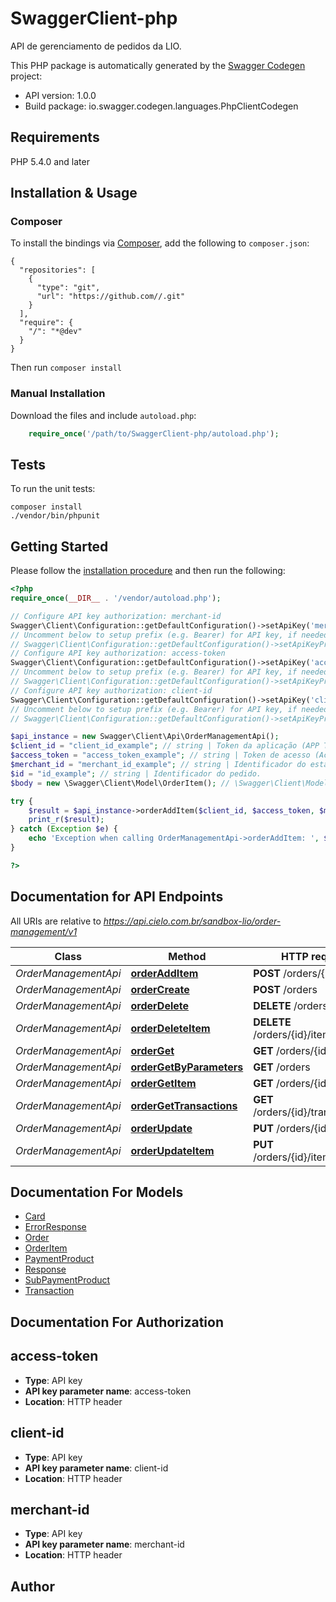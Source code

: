 # SwaggerClient-php
API de gerenciamento de pedidos da LIO.

This PHP package is automatically generated by the [Swagger Codegen](https://github.com/swagger-api/swagger-codegen) project:

- API version: 1.0.0
- Build package: io.swagger.codegen.languages.PhpClientCodegen

## Requirements

PHP 5.4.0 and later

## Installation & Usage
### Composer

To install the bindings via [Composer](http://getcomposer.org/), add the following to `composer.json`:

```
{
  "repositories": [
    {
      "type": "git",
      "url": "https://github.com//.git"
    }
  ],
  "require": {
    "/": "*@dev"
  }
}
```

Then run `composer install`

### Manual Installation

Download the files and include `autoload.php`:

```php
    require_once('/path/to/SwaggerClient-php/autoload.php');
```

## Tests

To run the unit tests:

```
composer install
./vendor/bin/phpunit
```

## Getting Started

Please follow the [installation procedure](#installation--usage) and then run the following:

```php
<?php
require_once(__DIR__ . '/vendor/autoload.php');

// Configure API key authorization: merchant-id
Swagger\Client\Configuration::getDefaultConfiguration()->setApiKey('merchant-id', 'YOUR_API_KEY');
// Uncomment below to setup prefix (e.g. Bearer) for API key, if needed
// Swagger\Client\Configuration::getDefaultConfiguration()->setApiKeyPrefix('merchant-id', 'Bearer');
// Configure API key authorization: access-token
Swagger\Client\Configuration::getDefaultConfiguration()->setApiKey('access-token', 'YOUR_API_KEY');
// Uncomment below to setup prefix (e.g. Bearer) for API key, if needed
// Swagger\Client\Configuration::getDefaultConfiguration()->setApiKeyPrefix('access-token', 'Bearer');
// Configure API key authorization: client-id
Swagger\Client\Configuration::getDefaultConfiguration()->setApiKey('client-id', 'YOUR_API_KEY');
// Uncomment below to setup prefix (e.g. Bearer) for API key, if needed
// Swagger\Client\Configuration::getDefaultConfiguration()->setApiKeyPrefix('client-id', 'Bearer');

$api_instance = new Swagger\Client\Api\OrderManagementApi();
$client_id = "client_id_example"; // string | Token da aplicação (APP Token) gerado durante o processo de cadastro.
$access_token = "access_token_example"; // string | Token de acesso (Access Token) gerado durante o processo de cadastro.
$merchant_id = "merchant_id_example"; // string | Identificador do estabelecimento comercial gerado durante o processo de cadastro.
$id = "id_example"; // string | Identificador do pedido.
$body = new \Swagger\Client\Model\OrderItem(); // \Swagger\Client\Model\OrderItem | 

try {
    $result = $api_instance->orderAddItem($client_id, $access_token, $merchant_id, $id, $body);
    print_r($result);
} catch (Exception $e) {
    echo 'Exception when calling OrderManagementApi->orderAddItem: ', $e->getMessage(), PHP_EOL;
}

?>
```

## Documentation for API Endpoints

All URIs are relative to *https://api.cielo.com.br/sandbox-lio/order-management/v1*

Class | Method | HTTP request | Description
------------ | ------------- | ------------- | -------------
*OrderManagementApi* | [**orderAddItem**](docs/Api/OrderManagementApi.md#orderadditem) | **POST** /orders/{id}/items | 
*OrderManagementApi* | [**orderCreate**](docs/Api/OrderManagementApi.md#ordercreate) | **POST** /orders | 
*OrderManagementApi* | [**orderDelete**](docs/Api/OrderManagementApi.md#orderdelete) | **DELETE** /orders/{id} | 
*OrderManagementApi* | [**orderDeleteItem**](docs/Api/OrderManagementApi.md#orderdeleteitem) | **DELETE** /orders/{id}/items/{itemId} | 
*OrderManagementApi* | [**orderGet**](docs/Api/OrderManagementApi.md#orderget) | **GET** /orders/{id} | 
*OrderManagementApi* | [**orderGetByParameters**](docs/Api/OrderManagementApi.md#ordergetbyparameters) | **GET** /orders | 
*OrderManagementApi* | [**orderGetItem**](docs/Api/OrderManagementApi.md#ordergetitem) | **GET** /orders/{id}/items | 
*OrderManagementApi* | [**orderGetTransactions**](docs/Api/OrderManagementApi.md#ordergettransactions) | **GET** /orders/{id}/transactions | 
*OrderManagementApi* | [**orderUpdate**](docs/Api/OrderManagementApi.md#orderupdate) | **PUT** /orders/{id} | 
*OrderManagementApi* | [**orderUpdateItem**](docs/Api/OrderManagementApi.md#orderupdateitem) | **PUT** /orders/{id}/items/{itemId} | 


## Documentation For Models

 - [Card](docs/Model/Card.md)
 - [ErrorResponse](docs/Model/ErrorResponse.md)
 - [Order](docs/Model/Order.md)
 - [OrderItem](docs/Model/OrderItem.md)
 - [PaymentProduct](docs/Model/PaymentProduct.md)
 - [Response](docs/Model/Response.md)
 - [SubPaymentProduct](docs/Model/SubPaymentProduct.md)
 - [Transaction](docs/Model/Transaction.md)


## Documentation For Authorization


## access-token

- **Type**: API key
- **API key parameter name**: access-token
- **Location**: HTTP header

## client-id

- **Type**: API key
- **API key parameter name**: client-id
- **Location**: HTTP header

## merchant-id

- **Type**: API key
- **API key parameter name**: merchant-id
- **Location**: HTTP header


## Author




